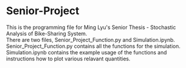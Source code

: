 # Senior-Project
This is the programming file for Ming Lyu's Senior Thesis - Stochastic Analysis of Bike-Sharing System.  
There are two files, Senior_Project_Function.py and Simulation.ipynb.  
Senior_Project_Function.py contains all the functions for the simulation.
Simulation.ipynb contains the example usage of the functions and instructions how to plot various relavant quantities.
